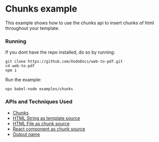# Chunks example
This example shows how to use the chunks api to insert chunks of html throughout your template.

### Running

If you dont have the repo installed, do so by running:
```
git clone https://github.com/XodoDocs/web-to-pdf.git
cd web-to-pdf
npm i
```

Run the example:
```
npx babel-node examples/chunks
```

### APIs and Techniques Used
- [Chunks](../../documentation/chunks.md)
- [HTML String as template source](../../documentation/api.md#html-string)
- [HTML File as chunk source](../../documentation/api.md#html-file)
- [React component as chunk source](../../documentation/api.md#react-component)
- [Output name](../../documentation/api.md#outputname)